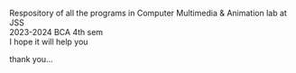 Respository of all the programs in Computer Multimedia & Animation lab at JSS <br>
2023-2024 BCA 4th sem <br>
I hope it will help you <br>

thank you...
